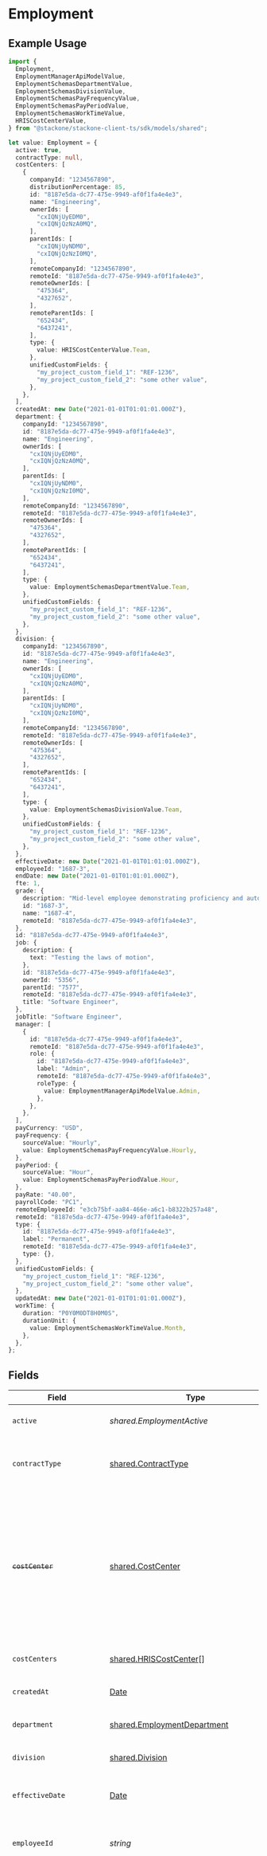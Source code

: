# Employment

## Example Usage

```typescript
import {
  Employment,
  EmploymentManagerApiModelValue,
  EmploymentSchemasDepartmentValue,
  EmploymentSchemasDivisionValue,
  EmploymentSchemasPayFrequencyValue,
  EmploymentSchemasPayPeriodValue,
  EmploymentSchemasWorkTimeValue,
  HRISCostCenterValue,
} from "@stackone/stackone-client-ts/sdk/models/shared";

let value: Employment = {
  active: true,
  contractType: null,
  costCenters: [
    {
      companyId: "1234567890",
      distributionPercentage: 85,
      id: "8187e5da-dc77-475e-9949-af0f1fa4e4e3",
      name: "Engineering",
      ownerIds: [
        "cxIQNjUyEDM0",
        "cxIQNjQzNzA0MQ",
      ],
      parentIds: [
        "cxIQNjUyNDM0",
        "cxIQNjQzNzI0MQ",
      ],
      remoteCompanyId: "1234567890",
      remoteId: "8187e5da-dc77-475e-9949-af0f1fa4e4e3",
      remoteOwnerIds: [
        "475364",
        "4327652",
      ],
      remoteParentIds: [
        "652434",
        "6437241",
      ],
      type: {
        value: HRISCostCenterValue.Team,
      },
      unifiedCustomFields: {
        "my_project_custom_field_1": "REF-1236",
        "my_project_custom_field_2": "some other value",
      },
    },
  ],
  createdAt: new Date("2021-01-01T01:01:01.000Z"),
  department: {
    companyId: "1234567890",
    id: "8187e5da-dc77-475e-9949-af0f1fa4e4e3",
    name: "Engineering",
    ownerIds: [
      "cxIQNjUyEDM0",
      "cxIQNjQzNzA0MQ",
    ],
    parentIds: [
      "cxIQNjUyNDM0",
      "cxIQNjQzNzI0MQ",
    ],
    remoteCompanyId: "1234567890",
    remoteId: "8187e5da-dc77-475e-9949-af0f1fa4e4e3",
    remoteOwnerIds: [
      "475364",
      "4327652",
    ],
    remoteParentIds: [
      "652434",
      "6437241",
    ],
    type: {
      value: EmploymentSchemasDepartmentValue.Team,
    },
    unifiedCustomFields: {
      "my_project_custom_field_1": "REF-1236",
      "my_project_custom_field_2": "some other value",
    },
  },
  division: {
    companyId: "1234567890",
    id: "8187e5da-dc77-475e-9949-af0f1fa4e4e3",
    name: "Engineering",
    ownerIds: [
      "cxIQNjUyEDM0",
      "cxIQNjQzNzA0MQ",
    ],
    parentIds: [
      "cxIQNjUyNDM0",
      "cxIQNjQzNzI0MQ",
    ],
    remoteCompanyId: "1234567890",
    remoteId: "8187e5da-dc77-475e-9949-af0f1fa4e4e3",
    remoteOwnerIds: [
      "475364",
      "4327652",
    ],
    remoteParentIds: [
      "652434",
      "6437241",
    ],
    type: {
      value: EmploymentSchemasDivisionValue.Team,
    },
    unifiedCustomFields: {
      "my_project_custom_field_1": "REF-1236",
      "my_project_custom_field_2": "some other value",
    },
  },
  effectiveDate: new Date("2021-01-01T01:01:01.000Z"),
  employeeId: "1687-3",
  endDate: new Date("2021-01-01T01:01:01.000Z"),
  fte: 1,
  grade: {
    description: "Mid-level employee demonstrating proficiency and autonomy.",
    id: "1687-3",
    name: "1687-4",
    remoteId: "8187e5da-dc77-475e-9949-af0f1fa4e4e3",
  },
  id: "8187e5da-dc77-475e-9949-af0f1fa4e4e3",
  job: {
    description: {
      text: "Testing the laws of motion",
    },
    id: "8187e5da-dc77-475e-9949-af0f1fa4e4e3",
    ownerId: "5356",
    parentId: "7577",
    remoteId: "8187e5da-dc77-475e-9949-af0f1fa4e4e3",
    title: "Software Engineer",
  },
  jobTitle: "Software Engineer",
  manager: [
    {
      id: "8187e5da-dc77-475e-9949-af0f1fa4e4e3",
      remoteId: "8187e5da-dc77-475e-9949-af0f1fa4e4e3",
      role: {
        id: "8187e5da-dc77-475e-9949-af0f1fa4e4e3",
        label: "Admin",
        remoteId: "8187e5da-dc77-475e-9949-af0f1fa4e4e3",
        roleType: {
          value: EmploymentManagerApiModelValue.Admin,
        },
      },
    },
  ],
  payCurrency: "USD",
  payFrequency: {
    sourceValue: "Hourly",
    value: EmploymentSchemasPayFrequencyValue.Hourly,
  },
  payPeriod: {
    sourceValue: "Hour",
    value: EmploymentSchemasPayPeriodValue.Hour,
  },
  payRate: "40.00",
  payrollCode: "PC1",
  remoteEmployeeId: "e3cb75bf-aa84-466e-a6c1-b8322b257a48",
  remoteId: "8187e5da-dc77-475e-9949-af0f1fa4e4e3",
  type: {
    id: "8187e5da-dc77-475e-9949-af0f1fa4e4e3",
    label: "Permanent",
    remoteId: "8187e5da-dc77-475e-9949-af0f1fa4e4e3",
    type: {},
  },
  unifiedCustomFields: {
    "my_project_custom_field_1": "REF-1236",
    "my_project_custom_field_2": "some other value",
  },
  updatedAt: new Date("2021-01-01T01:01:01.000Z"),
  workTime: {
    duration: "P0Y0M0DT8H0M0S",
    durationUnit: {
      value: EmploymentSchemasWorkTimeValue.Month,
    },
  },
};
```

## Fields

| Field                                                                                                                                                                                   | Type                                                                                                                                                                                    | Required                                                                                                                                                                                | Description                                                                                                                                                                             | Example                                                                                                                                                                                 |
| --------------------------------------------------------------------------------------------------------------------------------------------------------------------------------------- | --------------------------------------------------------------------------------------------------------------------------------------------------------------------------------------- | --------------------------------------------------------------------------------------------------------------------------------------------------------------------------------------- | --------------------------------------------------------------------------------------------------------------------------------------------------------------------------------------- | --------------------------------------------------------------------------------------------------------------------------------------------------------------------------------------- |
| `active`                                                                                                                                                                                | *shared.EmploymentActive*                                                                                                                                                               | :heavy_minus_sign:                                                                                                                                                                      | The employment active status                                                                                                                                                            | true                                                                                                                                                                                    |
| `contractType`                                                                                                                                                                          | [shared.ContractType](../../../sdk/models/shared/contracttype.md)                                                                                                                       | :heavy_minus_sign:                                                                                                                                                                      | The employment work schedule type                                                                                                                                                       |                                                                                                                                                                                         |
| ~~`costCenter`~~                                                                                                                                                                        | [shared.CostCenter](../../../sdk/models/shared/costcenter.md)                                                                                                                           | :heavy_minus_sign:                                                                                                                                                                      | : warning: ** DEPRECATED **: This will be removed in a future release, please migrate away from it as soon as possible.<br/><br/>The employee cost_center                               |                                                                                                                                                                                         |
| `costCenters`                                                                                                                                                                           | [shared.HRISCostCenter](../../../sdk/models/shared/hriscostcenter.md)[]                                                                                                                 | :heavy_minus_sign:                                                                                                                                                                      | The employee cost_centers                                                                                                                                                               |                                                                                                                                                                                         |
| `createdAt`                                                                                                                                                                             | [Date](https://developer.mozilla.org/en-US/docs/Web/JavaScript/Reference/Global_Objects/Date)                                                                                           | :heavy_minus_sign:                                                                                                                                                                      | The created_at date                                                                                                                                                                     | 2021-01-01T01:01:01.000Z                                                                                                                                                                |
| `department`                                                                                                                                                                            | [shared.EmploymentDepartment](../../../sdk/models/shared/employmentdepartment.md)                                                                                                       | :heavy_minus_sign:                                                                                                                                                                      | The employee department                                                                                                                                                                 |                                                                                                                                                                                         |
| `division`                                                                                                                                                                              | [shared.Division](../../../sdk/models/shared/division.md)                                                                                                                               | :heavy_minus_sign:                                                                                                                                                                      | The employee division                                                                                                                                                                   |                                                                                                                                                                                         |
| `effectiveDate`                                                                                                                                                                         | [Date](https://developer.mozilla.org/en-US/docs/Web/JavaScript/Reference/Global_Objects/Date)                                                                                           | :heavy_minus_sign:                                                                                                                                                                      | The effective date of the employment contract                                                                                                                                           | 2021-01-01T01:01:01.000Z                                                                                                                                                                |
| `employeeId`                                                                                                                                                                            | *string*                                                                                                                                                                                | :heavy_minus_sign:                                                                                                                                                                      | The employee ID associated with this employment                                                                                                                                         | 1687-3                                                                                                                                                                                  |
| ~~`employmentContractType`~~                                                                                                                                                            | [shared.EmploymentEmploymentContractType](../../../sdk/models/shared/employmentemploymentcontracttype.md)                                                                               | :heavy_minus_sign:                                                                                                                                                                      | : warning: ** DEPRECATED **: This will be removed in a future release, please migrate away from it as soon as possible.<br/><br/>The employment work schedule type (e.g., full-time, part-time) | full_time                                                                                                                                                                               |
| ~~`employmentType`~~                                                                                                                                                                    | [shared.EmploymentEmploymentType](../../../sdk/models/shared/employmentemploymenttype.md)                                                                                               | :heavy_minus_sign:                                                                                                                                                                      | : warning: ** DEPRECATED **: This will be removed in a future release, please migrate away from it as soon as possible.<br/><br/>The type of employment (e.g., contractor, permanent)   | permanent                                                                                                                                                                               |
| `endDate`                                                                                                                                                                               | [Date](https://developer.mozilla.org/en-US/docs/Web/JavaScript/Reference/Global_Objects/Date)                                                                                           | :heavy_minus_sign:                                                                                                                                                                      | The end date of employment                                                                                                                                                              | 2021-01-01T01:01:01.000Z                                                                                                                                                                |
| `fte`                                                                                                                                                                                   | *number*                                                                                                                                                                                | :heavy_minus_sign:                                                                                                                                                                      | the employee's working percentage relative to a full-time employee                                                                                                                      | 1                                                                                                                                                                                       |
| `grade`                                                                                                                                                                                 | [shared.EmploymentGrade](../../../sdk/models/shared/employmentgrade.md)                                                                                                                 | :heavy_minus_sign:                                                                                                                                                                      | Represents the employee’s position within the organizational hierarchy.                                                                                                                 |                                                                                                                                                                                         |
| `id`                                                                                                                                                                                    | *string*                                                                                                                                                                                | :heavy_minus_sign:                                                                                                                                                                      | Unique identifier                                                                                                                                                                       | 8187e5da-dc77-475e-9949-af0f1fa4e4e3                                                                                                                                                    |
| `job`                                                                                                                                                                                   | [shared.EmploymentJob](../../../sdk/models/shared/employmentjob.md)                                                                                                                     | :heavy_minus_sign:                                                                                                                                                                      | The job of employee                                                                                                                                                                     |                                                                                                                                                                                         |
| `jobTitle`                                                                                                                                                                              | *string*                                                                                                                                                                                | :heavy_minus_sign:                                                                                                                                                                      | The job title of the employee                                                                                                                                                           | Software Engineer                                                                                                                                                                       |
| `manager`                                                                                                                                                                               | [shared.EmploymentManagerApiModel](../../../sdk/models/shared/employmentmanagerapimodel.md)[]                                                                                           | :heavy_minus_sign:                                                                                                                                                                      | The employee manager                                                                                                                                                                    |                                                                                                                                                                                         |
| `payCurrency`                                                                                                                                                                           | *string*                                                                                                                                                                                | :heavy_minus_sign:                                                                                                                                                                      | The currency used for pay                                                                                                                                                               | USD                                                                                                                                                                                     |
| `payFrequency`                                                                                                                                                                          | [shared.EmploymentPayFrequency](../../../sdk/models/shared/employmentpayfrequency.md)                                                                                                   | :heavy_minus_sign:                                                                                                                                                                      | The pay frequency                                                                                                                                                                       | hourly                                                                                                                                                                                  |
| `payPeriod`                                                                                                                                                                             | [shared.EmploymentPayPeriod](../../../sdk/models/shared/employmentpayperiod.md)                                                                                                         | :heavy_minus_sign:                                                                                                                                                                      | The pay period                                                                                                                                                                          | monthly                                                                                                                                                                                 |
| `payRate`                                                                                                                                                                               | *string*                                                                                                                                                                                | :heavy_minus_sign:                                                                                                                                                                      | The pay rate for the employee                                                                                                                                                           | 40.00                                                                                                                                                                                   |
| `payrollCode`                                                                                                                                                                           | *string*                                                                                                                                                                                | :heavy_minus_sign:                                                                                                                                                                      | The payroll code of the employee                                                                                                                                                        | PC1                                                                                                                                                                                     |
| `remoteEmployeeId`                                                                                                                                                                      | *string*                                                                                                                                                                                | :heavy_minus_sign:                                                                                                                                                                      | Provider's unique identifier of the employee associated with this employment                                                                                                            | e3cb75bf-aa84-466e-a6c1-b8322b257a48                                                                                                                                                    |
| `remoteId`                                                                                                                                                                              | *string*                                                                                                                                                                                | :heavy_minus_sign:                                                                                                                                                                      | Provider's unique identifier                                                                                                                                                            | 8187e5da-dc77-475e-9949-af0f1fa4e4e3                                                                                                                                                    |
| ~~`startDate`~~                                                                                                                                                                         | [Date](https://developer.mozilla.org/en-US/docs/Web/JavaScript/Reference/Global_Objects/Date)                                                                                           | :heavy_minus_sign:                                                                                                                                                                      | : warning: ** DEPRECATED **: This will be removed in a future release, please migrate away from it as soon as possible.<br/><br/>The start_date of employment                           | 2021-01-01T01:01:01.000Z                                                                                                                                                                |
| `type`                                                                                                                                                                                  | [shared.EmploymentSchemasType](../../../sdk/models/shared/employmentschemastype.md)                                                                                                     | :heavy_minus_sign:                                                                                                                                                                      | The type of employment                                                                                                                                                                  |                                                                                                                                                                                         |
| `unifiedCustomFields`                                                                                                                                                                   | Record<string, *any*>                                                                                                                                                                   | :heavy_minus_sign:                                                                                                                                                                      | Custom Unified Fields configured in your StackOne project                                                                                                                               | {<br/>"my_project_custom_field_1": "REF-1236",<br/>"my_project_custom_field_2": "some other value"<br/>}                                                                                |
| `updatedAt`                                                                                                                                                                             | [Date](https://developer.mozilla.org/en-US/docs/Web/JavaScript/Reference/Global_Objects/Date)                                                                                           | :heavy_minus_sign:                                                                                                                                                                      | The updated_at date                                                                                                                                                                     | 2021-01-01T01:01:01.000Z                                                                                                                                                                |
| `workTime`                                                                                                                                                                              | [shared.EmploymentWorkTime](../../../sdk/models/shared/employmentworktime.md)                                                                                                           | :heavy_minus_sign:                                                                                                                                                                      | N/A                                                                                                                                                                                     |                                                                                                                                                                                         |